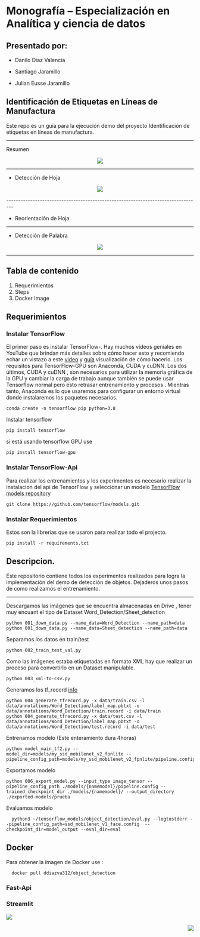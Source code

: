 # Monografía – Especialización en Analítica y ciencia de datos

## Presentado por:

- Danilo Diaz Valencia

- Santiago Jaramillo 

- Julian Eusse Jaramillo

## Identificación de Etiquetas en Líneas de Manufactura

Este repo es un guía para la ejecución demo del proyecto Identificación de etiquetas en líneas de manufactura.



-------------------------------------------------------------------------
Resumen
<p align="center">
  <img src="Docs/project_flow.JPG">
</p>

--------------------------------------------------------------------------
- Detección de Hoja

<p align="center">
  <img src="Docs/Sheet_Detectjpg">
</p>
---------------------------------------------------------------------------------

- Reorientación de Hoja
---------------------------------------------------------------------------------
- Detección de Palabra

<p align="center">
  <img src="Docs/Word_Detect.jpg">
</p>

-----------------------------------------------------------------------------------

## Tabla de contenido

1. Requerimientos
2. Steps
3. Docker Image

## Requerimientos

### Instalar TensorFlow

El primer paso es instalar TensorFlow-. Hay muchos videos geniales en YouTube que brindan más detalles sobre cómo hacer esto y recomiendo echar un vistazo a este [video](https://www.youtube.com/watch?v=oqd54apcgGE) y [guía](https://github.com/armaanpriyadarshan/Training-a-Custom-TensorFlow-2.X-Object-Detector) visualización de cómo hacerlo. Los requisitos para TensorFlow-GPU son Anaconda, CUDA y cuDNN. Los dos últimos, CUDA y cuDNN  , son necesarios para utilizar la memoria gráfica de la GPU y cambiar la carga de trabajo aunque también se puede usar Tensorflow normal pero esto retrasar entrenamiento y procesos . Mientras tanto, Anaconda es lo que usaremos para configurar un entorno virtual donde instalaremos los paquetes necesarios.
```
conda create -n tensorflow pip python=3.8

```
Instalar tensorflow
```
pip install tensorflow
```
si está usando tensorflow GPU use
```
pip install tensorflow-gpu
```

### Instalar TensorFlow-Api
Para realizar los entrenamientos y los experimentos es necesario realizar la instalacion del api de TensorFlow y seleccionar un modelo [TensorFlow models repository](https://github.com/tensorflow/models)

```
git clone https://github.com/tensorflow/models.git

```

### Instalar Requerimientos

Estos son la librerias que se usaron para realizar todo el projecto.

```
pip install -r requirements.txt

```

## Descripcion.

Este repositorio contiene todos los experimentos realizados para logra la implementación del demo de detección de objetos. Dejaderos unos pasos de como realizamos el entrenamiento.

------------------------------------------------------------------------------------
Descargamos las imágenes que se encuentra almacenadas en Drive , tener muy encuant el tipo de Dataset Word_Detection/Sheet_detection

```
python 001_down_data.py --name_data=Word_Detection --name_path=data
python 001_down_data.py --name_data=Sheet_detection --name_path=data

```

Separamos los datos en train/test

```
python 002_train_test_val.py

```

Como las imágenes estaba etiquetadas en formato XML hay que realizar un proceso para convertirlo en un Dataset manipulable.
```
python 003_xml-to-csv.py

```

Generamos los tf_record [info](https://ichi.pro/es/cree-un-conjunto-de-datos-tfrecords-y-utilicelo-para-entrenar-un-modelo-de-aa-239861015448620#:~:text=TFRecord%20es%20un%20formato%20de,almacenar%20im%C3%A1genes%20y%20vectores%201D.&text=(iv)%20Im%C3%A1genes.,y%20escribir%20de%20forma%20secuencial.) 

```
python 004_generate_tfrecord.py -x data/train.csv -l data/annotations/Word_Detection/label_map.pbtxt -o data/annotations/Word_Detection/train.record -i data/train
python 004_generate_tfrecord.py -x data/test.csv -l data/annotations/Word_Detection/label_map.pbtxt -o data/annotations/Word_Detection/test.record -i data/test

```

Entrenamos modelo (Este enteramiento dura 4horas)


```
python model_main_tf2.py --model_dir=models/my_ssd_mobilenet_v2_fpnlite --pipeline_config_path=models/my_ssd_mobilenet_v2_fpnlite/pipeline.config
```

Exportamos modelo
```
python 006_export_model.py --input_type image_tensor --pipeline_config_path ./models/{namemodel}/pipeline.config --trained_checkpoint_dir ./models/{namemodel}/ --output_directory ./exported-models/prueba

```

Evaluamos modelo
```
  python3 ~/tensorflow_models/object_detection/eval.py --logtostderr --pipeline_config_path=ssd_mobilenet_v1_face.config  --checkpoint_dir=model_output --eval_dir=eval
```

## Docker
Para obtener la imagen de Docker use : 
```
  docker pull ddiazva312/object_detection
```
### Fast-Api

### Streamlit

<p align="left">
  <img src="Docs/Despliegue_1.jpg">
</p>
<p align="right">
  <img src="Docs/Despliegue_3.jpg">
</p>

